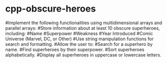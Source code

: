 # cpp-obscure-heroes
#Implement the following functionalities using multidimensional arrays and parallel arrays:
#Store information about at least 10 obscure superheroes, including:
#Name
#Superpower
#Weakness
#Year Introduced
#Comic Universe (Marvel, DC, or Other)
#Use string manipulation functions for search and formatting.
#Allow the user to:
#Search for a superhero by name.
#Find superheroes by their superpower.
#Sort superheroes alphabetically.
#Display all superheroes in uppercase or lowercase letters.
